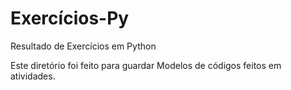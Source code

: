 # Exercícios-Py
 Resultado de Exercícios em Python
 
 Este diretório foi feito para guardar Modelos de códigos feitos em atividades.
